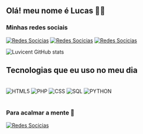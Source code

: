 ## Olá! meu nome é Lucas 🙅‍♂️
### Minhas redes sociais
[![Redes Socicias](https://img.shields.io/badge/Instagram-E4405F?style=for-the-badge&logo=instagram&logoColor=white)](https://www.instagram.com/vicentekss?igsh=NmUyNGxseTg1dXhu&utm_source=qr)
[![Redes Socicias](https://img.shields.io/badge/Twitter-1DA1F2?style=for-the-badge&logo=twitter&logoColor=white)](https://x.com/vcentxs)
[![Redes Socicias](https://img.shields.io/badge/TikTok-000000?style=for-the-badge&logo=tiktok&logoColor=white)](https://www.tiktok.com/@vcentxs?_t=8o2kNLTaAT7&_r=1)

![Luvicent GitHub stats](https://github-readme-stats.vercel.app/api?username=luvicent&show_icons=true&theme=tokyonight)

## Tecnologias que eu uso no meu dia
<div style="display: inline_block"><br/>
    <img align="center" alt="HTML5" src="https://img.shields.io/badge/HTML5-E34F26?style=for-the-badge&logo=html5&logoColor=white"/>
    <img align="center" alt="PHP" src="https://img.shields.io/badge/PHP-777BB4?style=for-the-badge&logo=php&logoColor=white"/>
   <img align="center" alt="CSS" src="https://img.shields.io/badge/CSS3-1572B6?style=for-the-badge&logo=css3&logoColor=white"/>
    <img align="center" alt="SQL" src="https://img.shields.io/badge/MySQL-00000F?style=for-the-badge&logo=mysql&logoColor=white"/> 
    <img align="center" alt="PYTHON" src="https://img.shields.io/badge/Python-14354C?style=for-the-badge&logo=python&logoColor=white" />
</div><br/>

### Para acalmar a mente 🥰

[![Redes Socicias](https://img.shields.io/badge/Spotify-1ED760?&style=for-the-badge&logo=spotify&logoColor=white
)](https://open.spotify.com/playlist/4jPr3dleDoPXsjyxgSsK4x?si=2c491a67a97e4668)
